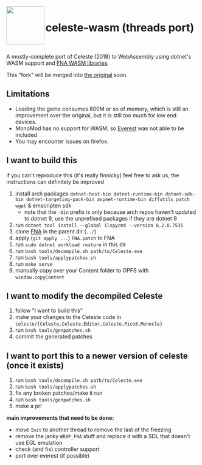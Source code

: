 <img src="public/app.ico" width=100 align="left">

<h1>celeste-wasm (threads port)</h1>

<br>

A mostly-complete port of Celeste (2018) to WebAssembly using dotnet's WASM support and [FNA WASM libraries](https://github.com/r58playz/FNA-WASM-Build).

This "fork" will be merged into [the original](https://github.com/mercuryWorkshop/celeste-wasm) soon.

## Limitations
- Loading the game consumes 800M or so of memory, which is still an improvement over the original, but it is still too much for low end devices.
- MonoMod has no support for WASM, so [Everest](https://github.com/EverestAPI/Everest) was not able to be included
- You may encounter issues on firefox.

## I want to build this
if you can't reproduce this (it's really finnicky) feel free to ask us, the instructions can definitely be improved

1. install arch packages `dotnet-host-bin dotnet-runtime-bin dotnet-sdk-bin dotnet-targeting-pack-bin aspnet-runtime-bin diffutils patch wget` & emscripten sdk
    - note that the `-bin` prefix is only because arch repos haven't updated to dotnet 9, use the unprefixed packages if they are dotnet 9 
2. run `dotnet tool install --global ilspycmd --version 8.2.0.7535`
3. clone [FNA](https://github.com/FNA-XNA/FNA) in the parent dir (`../`)
4. apply (`git apply ...`) `FNA.patch` to FNA
5. run `sudo dotnet workload restore` in this dir
6. run `bash tools/decompile.sh path/to/Celeste.exe`
7. run `bash tools/applypatches.sh`
8. run `make serve`
9. manually copy over your Content folder to OPFS with `window.copyContent`

## I want to modify the decompiled Celeste
1. follow "I want to build this"
2. make your changes to the Celeste code in `celeste/{Celeste,Celeste.Editor,Celeste.Pico8,Monocle}`
3. run `bash tools/genpatches.sh`
4. commit the generated patches

## I want to port this to a newer version of celeste (once it exists)
1. run `bash tools/decompile.sh path/to/Celeste.exe`
2. run `bash tools/applypatches.sh`
3. fix any broken patches/make it run
3. run `bash tools/genpatches.sh`
4. make a pr!

**main improvements that need to be done:**
- move `Init` to another thread to remove the last of the freezing
- remove the janky `WRAP_FNA` stuff and replace it with a SDL that doesn't use EGL emulation
- check (and fix) controller support
- port over everest (if possible)
